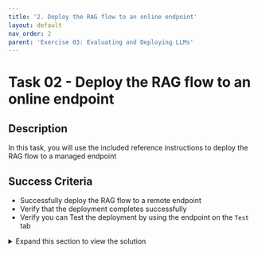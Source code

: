 ```yaml
---
title: '2. Deploy the RAG flow to an online endpoint'
layout: default
nav_order: 2
parent: 'Exercise 03: Evaluating and Deploying LLMs'
---
```


# Task 02 - Deploy the RAG flow to an online endpoint

## Description

In this task, you will use the included reference instructions to deploy the RAG flow to a managed endpoint

## Success Criteria

* Successfully deploy the RAG flow to a remote endpoint 
* Verify that the deployment completes successfully
* Verify you can Test the deployment by using the endpoint on the `Test` tab

<details markdown="block">

<summary>Expand this section to view the solution</summary>

### 1) Deploy the RAG flow to an online managed endpoint via SDK

In this task, you will deploy your application to a managed endpoint in Azure by building your flow Docker image, creating an online endpoint, and then creating a deployment in that endpoint. Finally, you will route all traffic to that deployment.

#### Step 1: Package your flow as a Docker image

First, you need to package your flow as a model. This process will create a Dockerfile for your flow.

1. Open a terminal in the root directory of your project.

2. Run the following command to build your flow and create a Docker image:

   ```bash
   pf flow build --source src --output dist --format docker
   ```

   This command packages your flow and outputs it in the `dist` directory in Docker format.

#### Step 2: Set the PYTHONPATH environment variable

To allow Python to find modules in the flow source directory, you need to set the `PYTHONPATH` environment variable.

1. In your terminal, run the following command:

   ```bash
   export PYTHONPATH=./src:$PYTHONPATH
   ```

> **Note:**
> Skipping this step will result in a `ModuleNotFoundError: No module named 'chat_request'`.



#### Step 3: Deploy your flow using the deployment script

Now you are ready to deploy your flow.

1. In the terminal, execute the following command:

   ```python
        python util/deploy_moe.py --endpoint-name rag-0000-endpoint --deployment-name rag-0000-deployment
   ```

  > **Important:**
  > The endpoint and deployment names must be unique within an Azure region. If you encounter an error indicating that the endpoint or deployment name already exists, try using different names. Note that this deployment process may take several minutes. 


2. Once the deployment completes, you should see output similar to the following in your terminal:

   ![IMAGE OF DEPLOYMENT COMPLETION](images/deployment01.png)


  > **Note:**
  > If you receive the error "Key based authentication is not permitted on this storage account," enable the option **Allow storage account key access** in the **Configuration** section of your storage account in the Azure portal.


#### Step 4: Testing the Deployed Flow

After completing the deployment, you can test it in **AI Studio**.


Navigate to your deployment in **AI Studio** and open the **Chat** tab. 

Ask a question like this:  "How can I request a refill for my prescription at Lamna Healthcare?"

![IMAGE OF TESTING](images/testdeploy.png)


#### Step 5: Consuming the Deployed Flow


Navigate to your deployment in **AI Studio** and open the **Consume** tab.

First, copy the example code.

![IMAGE OF EXAMPLE CODE](images/deployment04.png)

Then, save it as a `test.py` file in the `./local` directory within your repository.

Before running the program, update the `test.py` file with the **request data** and your **deployment API key** for accessing the deployment.

![IMAGE OF WHERE TO MAKE CHANGES](images/deployment05.png)

Request data:

```json
{
  "question": "How can I request a refill for my prescription at Lamna Healthcare?",
  "chat_history": []
}
```

Now, you're ready to run the `test.py` program.

![IMAGE OF PROGRAM EXECUTION](images/deployment06.png)


**Congratulations!** You have successfully deployed your flow to a managed endpoint. You can now integrate this endpoint into your applications or services, allowing you to leverage the power of your RAG (Retrieval-Augmented Generation) flow in a scalable and reliable manner.

</details>